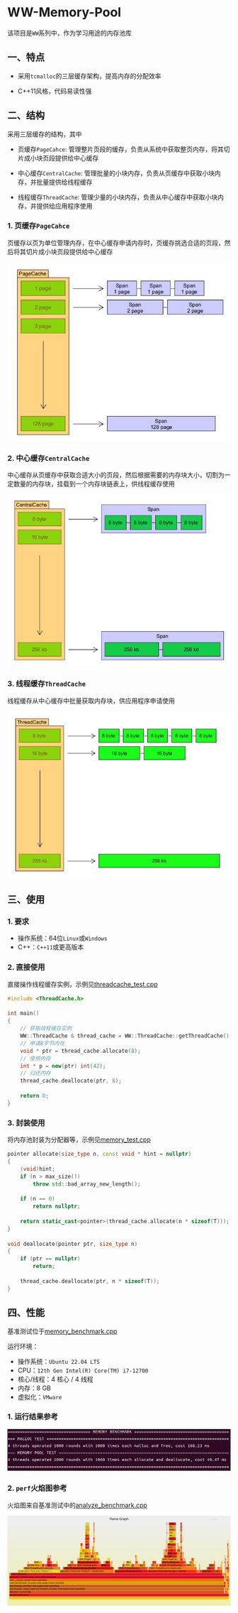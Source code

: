 # WW-Memory-Pool

该项目是`WW`系列中，作为学习用途的内存池库

## 一、特点

+ 采用`tcmalloc`的三层缓存架构，提高内存的分配效率

+ C++11风格，代码易读性强

## 二、结构

采用三层缓存的结构，其中

+ 页缓存`PageCahce`: 管理整片页段的缓存，负责从系统中获取整页内存，将其切片成小块页段提供给中心缓存

+ 中心缓存`CentralCache`: 管理批量的小块内存，负责从页缓存中获取小块内存，并批量提供给线程缓存

+ 线程缓存`ThreadCache`: 管理少量的小块内存，负责从中心缓存中获取小块内存，并提供给应用程序使用

### 1. 页缓存`PageCahce`

页缓存以页为单位管理内存，在中心缓存申请内存时，页缓存挑选合适的页段，然后将其切片成小块页段提供给中心缓存

![page_cache](doc/img/page_cache.png)

### 2. 中心缓存`CentralCache`

中心缓存从页缓存中获取合适大小的页段，然后根据需要的内存块大小，切割为一定数量的内存块，挂载到一个内存块链表上，供线程缓存使用

![central_cache](doc/img/central_cache.png)

### 3. 线程缓存`ThreadCache`

线程缓存从中心缓存中批量获取内存块，供应用程序申请使用

![thread_cache](doc/img/thread_cache.png)

## 三、使用

### 1. 要求

+ 操作系统：64位`Linux`或`Windows`
+ C++：`C++11`或更高版本

### 2. 直接使用

直接操作线程缓存实例，示例见[threadcache_test.cpp](test/src/threadcache_test.cpp)

```cpp
#include <ThreadCache.h>

int main()
{
    // 获取线程缓存实例
    WW::ThreadCache & thread_cache = WW::ThreadCache::getThreadCache();
    // 申请8字节内存
    void * ptr = thread_cache.allocate(8);
    // 使用内存
    int * p = new(ptr) int(42);
    // 归还内存
    thread_cache.deallocate(ptr, 8);

    return 0;
}
```

### 3. 封装使用

将内存池封装为分配器等，示例见[memory_test.cpp](test/src/memory_test.cpp)

```cpp
pointer allocate(size_type n, const void * hint = nullptr)
{
    (void)hint;
    if (n > max_size())
        throw std::bad_array_new_length();

    if (n == 0)
        return nullptr;

    return static_cast<pointer>(thread_cache.allocate(n * sizeof(T)));
}

void deallocate(pointer ptr, size_type n)
{
    if (ptr == nullptr)
        return;
    
    thread_cache.deallocate(ptr, n * sizeof(T));
}
```

## 四、性能

基准测试位于[memory_benchmark.cpp](benchmark/src/memory_benchmark.cpp)

运行环境：

+ 操作系统：`Ubuntu 22.04 LTS`
+ CPU：`12th Gen Intel(R) Core(TM) i7-12700`
+ 核心/线程：4 核心 / 4 线程
+ 内存：8 GB
+ 虚拟化：`VMware`

### 1. 运行结果参考

![memory_benchmark](doc/img/memory_benchmark.png)

### 2. `perf`火焰图参考

火焰图来自基准测试中的[analyze_benchmark.cpp](benchmark/src/analyze_benchmark.cpp)

![flamegraph](doc/img/flamegraph.svg)

